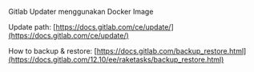 Gitlab Updater menggunakan Docker Image

Update path: [https://docs.gitlab.com/ce/update/](https://docs.gitlab.com/ce/update/)

How to backup & restore: [https://docs.gitlab.com/backup_restore.html](https://docs.gitlab.com/12.10/ee/raketasks/backup_restore.html)
